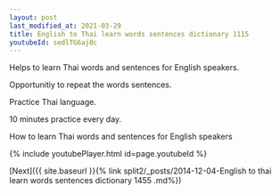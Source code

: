 ```yaml
---
layout: post
last_modified_at: 2021-03-29
title: English to Thai learn words sentences dictionary 1115 
youtubeId: sedlTG6aj0c
---
```

 
 
Helps to learn Thai words and sentences for English speakers.

Opportunitiy to repeat the words sentences. 

Practice Thai language. 
 
10 minutes practice every day. 
 
How to learn Thai words and sentences for English speakers 
 
{% include youtubePlayer.html id=page.youtubeId %}
 
 
[Next]({{ site.baseurl }}{% link  split2/_posts/2014-12-04-English to thai learn words sentences dictionary 1455 .md%})
 
